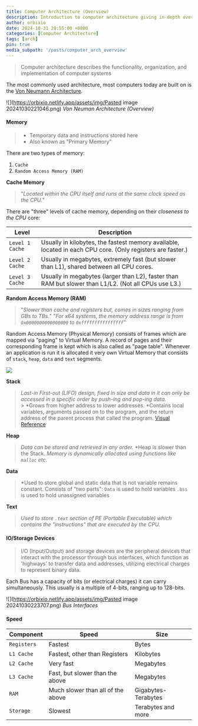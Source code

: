 ```yaml
---
title: Computer Architecture (Overview)
description: Introduction to computer architecture giving in-depth overview of essential topics!
author: orbixio
date: 2024-10-31 20:55:00 +0800
categories: [Computer Architecture]
tags: [arch]
pin: true
media_subpath: '/posts/computer_arch_overview'
---
```


> Computer architecture describes the functionality, organization, and implementation of computer systems

The most commonly used architecture, most computers today are built on is the [Von Neumann Architecture](https://en.wikipedia.org/wiki/Von_Neumann_architecture).

![](https://orbixio.netlify.app/assets/img/Pasted image 20241030221046.png)
_Von Neuman Architecture (Overview)_

#### **Memory**

> - Temporary data and instructions stored here
> - Also known as "Primary Memory"

There are two types of memory:
1. `Cache` 
2. `Random Access Memory (RAM)`

**Cache Memory**

> "*Located within the CPU itself and runs at the same clock speed as the CPU.*"

There are "three" levels of cache memory, depending on their *closeness to the CPU* core:

| **Level**       | **Description**                                                                                            |
| --------------- | ---------------------------------------------------------------------------------------------------------- |
| `Level 1 Cache` | Usually in kilobytes, the fastest memory available, located in each CPU core. (Only registers are faster.) |
| `Level 2 Cache` | Usually in megabytes, extremely fast (but slower than L1), shared between all CPU cores.                   |
| `Level 3 Cache` | Usually in megabytes (larger than L2), faster than RAM but slower than L1/L2. (Not all CPUs use L3.)       |

**Random Access Memory (RAM)**

> "*Slower than cache and registers but, comes in sizes ranging from GBs to TBs.*"
> "*For x64 systems, the memory address range is from `0x0000000000000000` to `0xffffffffffffffff`*"

Random Access Memory (Physical Memory) consists of frames which are mapped via "paging" to Virtual Memory. A record of pages and their corresponding frame is kept which is also called as "page table". 
Whenever an application is run it is allocated it very own Virtual Memory that consists of `stack`, `heap`, `data` and `text` segments.

![](https://academy.hackthebox.com/storage/modules/85/memory_structure.jpg)


**Stack**
> *Last-in First-out (LIFO) design, fixed in size and data in it can only be accessed in a specific order by push-ing and pop-ing data.*<br>> *Grows from higher address to lower addresses.
> *Contains local variables, arguments passed on to the program, and the return address of the parent process that called the program.
[Visual Reference](https://tryhackme-images.s3.amazonaws.com/user-uploads/61306d87a330ed00419e22e7/room-content/aed105638dc28ee3524baeaba8925e12.png)

**Heap**
> *Data can be stored and retrieved in any order.* 
> *Heap is slower than the Stack.
> *Memory is dynamically allocated using functions like `malloc` etc.*                                                                                              

**Data**
> *Used to store global and static data that is not variable remains constant.
> Consists of "two parts": 
  `Data` is used to hold variables
  `.bss` is used to hold unassigned variables

**Text**
> *Used to store `.text` section of PE (Portable Executable) which contains the "instructions" that are executed by the CPU.*

#### **IO/Storage Devices**

> I/O (Input/Output) and storage devices are the peripheral devices that interact with the processor through bus interfaces, which function as 'highways' to transfer data and addresses, utilizing electrical charges to represent binary data.

Each Bus has a capacity of bits (or electrical charges) it can carry simultaneously. This usually is a multiple of 4-bits, ranging up to 128-bits. 

![](https://orbixio.netlify.app/assets/img/Pasted image 20241030223707.png)
_Bus Interfaces_


#### **Speed**

| Component   | Speed                             | Size                |
| ----------- | --------------------------------- | ------------------- |
| `Registers` | Fastest                           | Bytes               |
| `L1 Cache`  | Fastest, other than Registers     | Kilobytes           |
| `L2 Cache`  | Very fast                         | Megabytes           |
| `L3 Cache`  | Fast, but slower than the above   | Megabytes           |
| `RAM`       | Much slower than all of the above | Gigabytes-Terabytes |
| `Storage`   | Slowest                           | Terabytes and more  |
